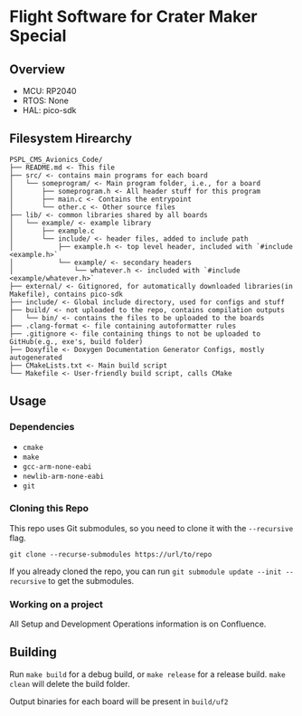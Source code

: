 # Flight Software for Crater Maker Special

## Overview
 - MCU: RP2040
 - RTOS: None
 - HAL: pico-sdk

## Filesystem Hirearchy
```
PSPL_CMS_Avionics_Code/
├── README.md <- This file
├── src/ <- contains main programs for each board
│   └── someprogram/ <- Main program folder, i.e., for a board
│       ├── someprogram.h <- All header stuff for this program
│       ├── main.c <- Contains the entrypoint
│       └── other.c <- Other source files
├── lib/ <- common libraries shared by all boards
│   └── example/ <- example library
│       ├── example.c
│       └── include/ <- header files, added to include path
│           ├── example.h <- top level header, included with `#include <example.h>`
│           └── example/ <- secondary headers
│               └── whatever.h <- included with `#include <example/whatever.h>`
├── external/ <- Gitignored, for automatically downloaded libraries(in Makefile), contains pico-sdk
├── include/ <- Global include directory, used for configs and stuff
├── build/ <- not uploaded to the repo, contains compilation outputs
│   └── bin/ <- contains the files to be uploaded to the boards
├── .clang-format <- file containing autoformatter rules
├── .gitignore <- file containing things to not be uploaded to GitHub(e.g., exe's, build folder)
├── Doxyfile <- Doxygen Documentation Generator Configs, mostly autogenerated
├── CMakeLists.txt <- Main build script
└── Makefile <- User-friendly build script, calls CMake
```

## Usage
### Dependencies
 - `cmake`
 - `make`
 - `gcc-arm-none-eabi`
 - `newlib-arm-none-eabi`
 - `git`

### Cloning this Repo
This repo uses Git submodules, so you need to clone it with the `--recursive` flag.
```
git clone --recurse-submodules https://url/to/repo
```

If you already cloned the repo, you can run `git submodule update --init --recursive` to get the submodules.

### Working on a project
All Setup and Development Operations information is on Confluence.

## Building
Run `make build` for a debug build, or `make release` for a release build.
`make clean` will delete the build folder.

Output binaries for each board will be present in `build/uf2`